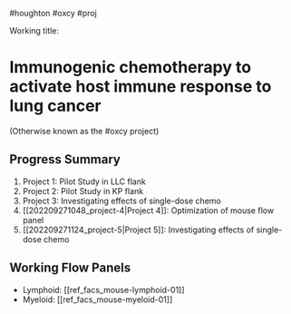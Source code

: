 #houghton #oxcy #proj

Working title:
# Immunogenic chemotherapy to activate host immune response to lung cancer

(Otherwise known as the #oxcy project)

## Progress Summary
1. Project 1: Pilot Study in LLC flank
2. Project 2: Pilot Study in KP flank
3. Project 3: Investigating effects of single-dose chemo
4. [[202209271048_project-4|Project 4]]: Optimization of mouse flow panel
5. [[202209271124_project-5|Project 5]]: Investigating effects of single-dose chemo

## Working Flow Panels
* Lymphoid: [[ref_facs_mouse-lymphoid-01]]
* Myeloid: [[ref_facs_mouse-myeloid-01]]
